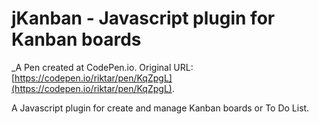 # jKanban - Javascript plugin for Kanban boards
 _A Pen created at CodePen.io. Original URL: [https://codepen.io/riktar/pen/KqZpgL](https://codepen.io/riktar/pen/KqZpgL).

 A Javascript plugin for create and manage Kanban boards or To Do List.